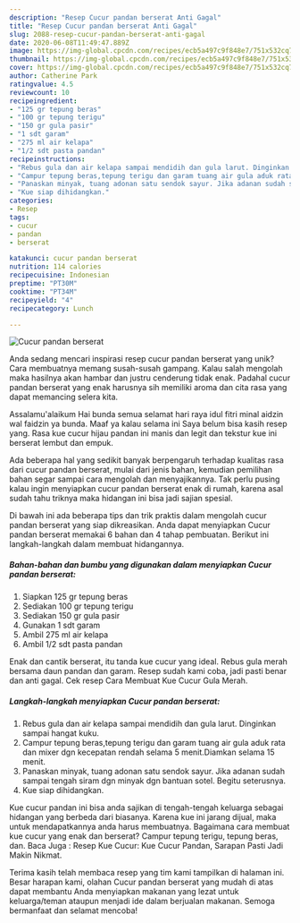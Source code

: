 ```yaml
---
description: "Resep Cucur pandan berserat Anti Gagal"
title: "Resep Cucur pandan berserat Anti Gagal"
slug: 2088-resep-cucur-pandan-berserat-anti-gagal
date: 2020-06-08T11:49:47.889Z
image: https://img-global.cpcdn.com/recipes/ecb5a497c9f848e7/751x532cq70/cucur-pandan-berserat-foto-resep-utama.jpg
thumbnail: https://img-global.cpcdn.com/recipes/ecb5a497c9f848e7/751x532cq70/cucur-pandan-berserat-foto-resep-utama.jpg
cover: https://img-global.cpcdn.com/recipes/ecb5a497c9f848e7/751x532cq70/cucur-pandan-berserat-foto-resep-utama.jpg
author: Catherine Park
ratingvalue: 4.5
reviewcount: 10
recipeingredient:
- "125 gr tepung beras"
- "100 gr tepung terigu"
- "150 gr gula pasir"
- "1 sdt garam"
- "275 ml air kelapa"
- "1/2 sdt pasta pandan"
recipeinstructions:
- "Rebus gula dan air kelapa sampai mendidih dan gula larut. Dinginkan sampai hangat kuku."
- "Campur tepung beras,tepung terigu dan garam tuang air gula aduk rata dan mixer dgn kecepatan rendah selama 5 menit.Diamkan selama 15 menit."
- "Panaskan minyak, tuang adonan satu sendok sayur. Jika adanan sudah sampai tengah siram dgn minyak dgn bantuan sotel. Begitu seterusnya."
- "Kue siap dihidangkan."
categories:
- Resep
tags:
- cucur
- pandan
- berserat

katakunci: cucur pandan berserat 
nutrition: 114 calories
recipecuisine: Indonesian
preptime: "PT30M"
cooktime: "PT34M"
recipeyield: "4"
recipecategory: Lunch

---
```



![Cucur pandan berserat](https://img-global.cpcdn.com/recipes/ecb5a497c9f848e7/751x532cq70/cucur-pandan-berserat-foto-resep-utama.jpg)

Anda sedang mencari inspirasi resep cucur pandan berserat yang unik? Cara membuatnya memang susah-susah gampang. Kalau salah mengolah maka hasilnya akan hambar dan justru cenderung tidak enak. Padahal cucur pandan berserat yang enak harusnya sih memiliki aroma dan cita rasa yang dapat memancing selera kita.

Assalamu&#39;alaikum Hai bunda semua selamat hari raya idul fitri minal aidzin wal faidzin ya bunda. Maaf ya kalau selama ini Saya belum bisa kasih resep yang. Rasa kue cucur hijau pandan ini manis dan legit dan tekstur kue ini berserat lembut dan empuk.

Ada beberapa hal yang sedikit banyak berpengaruh terhadap kualitas rasa dari cucur pandan berserat, mulai dari jenis bahan, kemudian pemilihan bahan segar sampai cara mengolah dan menyajikannya. Tak perlu pusing kalau ingin menyiapkan cucur pandan berserat enak di rumah, karena asal sudah tahu triknya maka hidangan ini bisa jadi sajian spesial.


Di bawah ini ada beberapa tips dan trik praktis dalam mengolah cucur pandan berserat yang siap dikreasikan. Anda dapat menyiapkan Cucur pandan berserat memakai 6 bahan dan 4 tahap pembuatan. Berikut ini langkah-langkah dalam membuat hidangannya.

<!--inarticleads1-->

##### Bahan-bahan dan bumbu yang digunakan dalam menyiapkan Cucur pandan berserat:

1. Siapkan 125 gr tepung beras
1. Sediakan 100 gr tepung terigu
1. Sediakan 150 gr gula pasir
1. Gunakan 1 sdt garam
1. Ambil 275 ml air kelapa
1. Ambil 1/2 sdt pasta pandan


Enak dan cantik berserat, itu tanda kue cucur yang ideal. Rebus gula merah bersama daun pandan dan garam. Resep sudah kami coba, jadi pasti benar dan anti gagal. Cek resep Cara Membuat Kue Cucur Gula Merah. 

<!--inarticleads2-->

##### Langkah-langkah menyiapkan Cucur pandan berserat:

1. Rebus gula dan air kelapa sampai mendidih dan gula larut. Dinginkan sampai hangat kuku.
1. Campur tepung beras,tepung terigu dan garam tuang air gula aduk rata dan mixer dgn kecepatan rendah selama 5 menit.Diamkan selama 15 menit.
1. Panaskan minyak, tuang adonan satu sendok sayur. Jika adanan sudah sampai tengah siram dgn minyak dgn bantuan sotel. Begitu seterusnya.
1. Kue siap dihidangkan.


Kue cucur pandan ini bisa anda sajikan di tengah-tengah keluarga sebagai hidangan yang berbeda dari biasanya. Karena kue ini jarang dijual, maka untuk mendapatkannya anda harus membuatnya. Bagaimana cara membuat kue cucur yang enak dan berserat? Campur tepung terigu, tepung beras, dan. Baca Juga : Resep Kue Cucur: Kue Cucur Pandan, Sarapan Pasti Jadi Makin Nikmat. 

Terima kasih telah membaca resep yang tim kami tampilkan di halaman ini. Besar harapan kami, olahan Cucur pandan berserat yang mudah di atas dapat membantu Anda menyiapkan makanan yang lezat untuk keluarga/teman ataupun menjadi ide dalam berjualan makanan. Semoga bermanfaat dan selamat mencoba!
